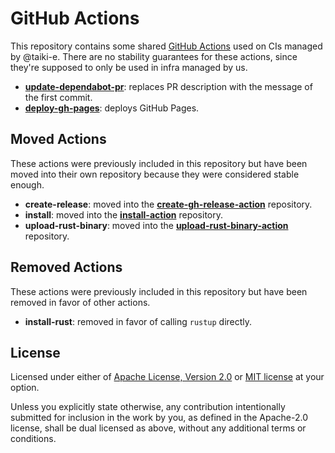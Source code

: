 # GitHub Actions

This repository contains some shared [GitHub Actions][actions] used on CIs
managed by @taiki-e.
There are no stability guarantees for these actions, since they're supposed to
only be used in infra managed by us.

- [**update-dependabot-pr**](update-dependabot-pr): replaces PR description with
  the message of the first commit.
- [**deploy-gh-pages**](deploy-gh-pages): deploys GitHub Pages.

## Moved Actions

These actions were previously included in this repository but have been moved into their own repository because they were considered stable enough.

- **create-release**: moved into the
  [**create-gh-release-action**][create-gh-release-action] repository.
- **install**: moved into the
  [**install-action**][install-action] repository.
- **upload-rust-binary**: moved into the
  [**upload-rust-binary-action**][upload-rust-binary-action] repository.

## Removed Actions

These actions were previously included in this repository but have been removed in favor of other actions.

- **install-rust**: removed in favor of calling `rustup` directly.

[actions]: https://docs.github.com/en/free-pro-team@latest/actions/creating-actions/about-actions
[create-gh-release-action]: https://github.com/taiki-e/create-gh-release-action
[install-action]: https://github.com/taiki-e/install-action
[upload-rust-binary-action]: https://github.com/taiki-e/upload-rust-binary-action

## License

Licensed under either of [Apache License, Version 2.0](LICENSE-APACHE) or
[MIT license](LICENSE-MIT) at your option.

Unless you explicitly state otherwise, any contribution intentionally submitted
for inclusion in the work by you, as defined in the Apache-2.0 license, shall
be dual licensed as above, without any additional terms or conditions.
